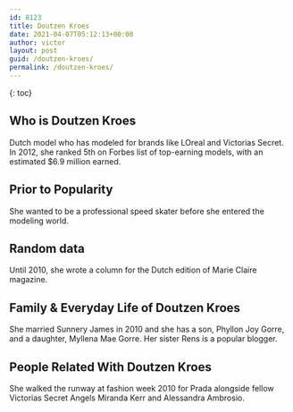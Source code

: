 ```yaml
---
id: 8123
title: Doutzen Kroes
date: 2021-04-07T05:12:13+00:00
author: victor
layout: post
guid: /doutzen-kroes/
permalink: /doutzen-kroes/
---
```



{: toc}


## Who is Doutzen Kroes



Dutch model who has modeled for brands like LOreal and Victorias Secret. In 2012, she ranked 5th on Forbes list of top-earning models, with an estimated $6.9 million earned.

                
                
                
## Prior to Popularity



She wanted to be a professional speed skater before she entered the modeling world.

                
                
                
## Random data



Until 2010, she wrote a column for the Dutch edition of Marie Claire magazine.

                
                
                
## Family & Everyday Life of Doutzen Kroes



She married Sunnery James in 2010 and she has a son, Phyllon Joy Gorre, and a daughter, Myllena Mae Gorre. Her sister Rens is a popular blogger.

                
                
                
## People Related With Doutzen Kroes



She walked the runway at fashion week 2010 for Prada alongside fellow Victorias Secret Angels Miranda Kerr and Alessandra Ambrosio.

                
              
            
          
          
          